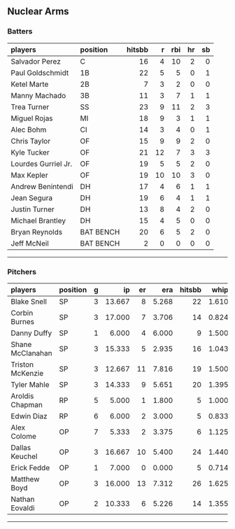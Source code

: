 ## Nuclear Arms

### Batters

 
|players             |position  | hitsbb|  r| rbi| hr| sb| 
|:-------------------|:---------|------:|--:|---:|--:|--:| 
|Salvador Perez      |C         |     16|  4|  10|  2|  0| 
|Paul Goldschmidt    |1B        |     22|  5|   5|  0|  1| 
|Ketel Marte         |2B        |      7|  3|   2|  0|  0| 
|Manny Machado       |3B        |     11|  3|   7|  1|  1| 
|Trea Turner         |SS        |     23|  9|  11|  2|  3| 
|Miguel Rojas        |MI        |     18|  9|   3|  1|  1| 
|Alec Bohm           |CI        |     14|  3|   4|  0|  1| 
|Chris Taylor        |OF        |     15|  9|   9|  2|  0| 
|Kyle Tucker         |OF        |     21| 12|   7|  3|  3| 
|Lourdes Gurriel Jr. |OF        |     19|  5|   5|  2|  0| 
|Max Kepler          |OF        |     19| 10|  10|  3|  0| 
|Andrew Benintendi   |DH        |     17|  4|   6|  1|  1| 
|Jean Segura         |DH        |     19|  6|   4|  1|  1| 
|Justin Turner       |DH        |     13|  8|   4|  2|  0| 
|Michael Brantley    |DH        |     15|  4|   5|  0|  0| 
|Bryan Reynolds      |BAT BENCH |     20|  6|   5|  2|  0| 
|Jeff McNeil         |BAT BENCH |      2|  0|   0|  0|  0| 


* * *

### Pitchers

 
|players          |position |  g|     ip| er|   era| hitsbb|  whip| so|  w| sv| 
|:----------------|:--------|--:|------:|--:|-----:|------:|-----:|--:|--:|--:| 
|Blake Snell      |SP       |  3| 13.667|  8| 5.268|     22| 1.610| 25|  0|  0| 
|Corbin Burnes    |SP       |  3| 17.000|  7| 3.706|     14| 0.824| 25|  0|  0| 
|Danny Duffy      |SP       |  1|  6.000|  4| 6.000|      9| 1.500|  8|  0|  0| 
|Shane McClanahan |SP       |  3| 15.333|  5| 2.935|     16| 1.043| 17|  2|  0| 
|Triston McKenzie |SP       |  3| 12.667| 11| 7.816|     19| 1.500| 15|  0|  0| 
|Tyler Mahle      |SP       |  3| 14.333|  9| 5.651|     20| 1.395|  8|  1|  0| 
|Aroldis Chapman  |RP       |  5|  5.000|  1| 1.800|      5| 1.000|  7|  2|  3| 
|Edwin Diaz       |RP       |  6|  6.000|  2| 3.000|      5| 0.833|  9|  0|  4| 
|Alex Colome      |OP       |  7|  5.333|  2| 3.375|      6| 1.125|  8|  1|  0| 
|Dallas Keuchel   |OP       |  3| 16.667| 10| 5.400|     24| 1.440| 11|  2|  0| 
|Erick Fedde      |OP       |  1|  7.000|  0| 0.000|      5| 0.714|  4|  1|  0| 
|Matthew Boyd     |OP       |  3| 16.000| 13| 7.312|     26| 1.625| 18|  0|  0| 
|Nathan Eovaldi   |OP       |  2| 10.333|  6| 5.226|     14| 1.355| 10|  1|  0| 


* * *


